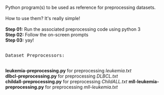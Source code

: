 Python program(s) to be used as reference for preprocessing datasets.
<br/><br/>
How to use them? It's really simple!
<br/></br>
<b>Step 01:</b>&nbsp;Run the associated preprocessing code using python 3<br/>
<b>Step 02:</b>&nbsp;Follow the on-screen prompts<br/>
<b>Step 03:</b>&nbsp;yay!
<br/><br/>
<pre>Dataset Preprocessors:</pre>
<br/>
<b>leukemia-preprocessing.py</b> for preprocessing <i>leukemia.txt</i><br/>
<b>dlbcl-preprocessing.py</b> for preprocessing <i>DLBCL.txt</i><br/>
<b>childall-preprocessing.py</b> for preprocessing <i>ChildALL.txt</i>
<b>mll-leukemia-preprocessing.py</b> for preprocessing <i>mll-leukemia.txt</i>